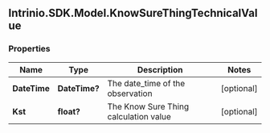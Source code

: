 ## Intrinio.SDK.Model.KnowSureThingTechnicalValue
### Properties

Name | Type | Description | Notes
------------ | ------------- | ------------- | -------------
**DateTime** | **DateTime?** | The date_time of the observation | [optional] 
**Kst** | **float?** | The Know Sure Thing calculation value | [optional] 


